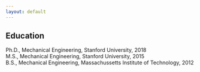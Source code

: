 ```yaml
---
layout: default
---
```


## Education

Ph.D., Mechanical Engineering, Stanford University, 2018<br>
M.S., Mechanical Engineering, Stanford University, 2015<br>
B.S., Mechanical Engineering, Massachussetts Institute of Technology, 2012
